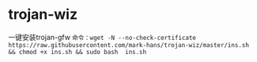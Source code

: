 # trojan-wiz
一键安装trojan-gfw
`
命令：wget -N --no-check-certificate https://raw.githubusercontent.com/mark-hans/trojan-wiz/master/ins.sh && chmod +x ins.sh && sudo bash  ins.sh
`
